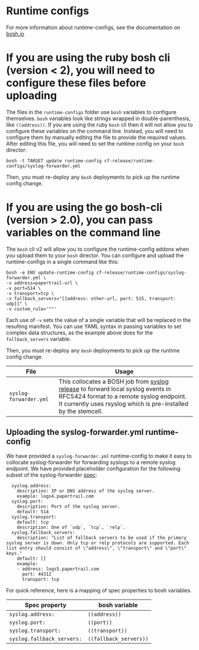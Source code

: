 # Runtime configs

For more information about runtime-configs, see the documentation on [bosh.io](https://bosh.io/docs/runtime-config.html)

# If you are using the ruby bosh cli (version < 2), you will need to configure these files before uploading

The files in the `runtime-configs` folder use `bosh` variables to configure themselves.  `bosh` variables look like strings wrapped in double-parenthesis, like `((address))`.  If you are using the ruby `bosh` cli then it will not allow you to configure these variables on the command line.  Instead, you will need to configure them by manually editing the file to provide the required values. After editing this file, you will need to set the runtime config on your `bosh` director:
```
bosh -t TARGET update runtime-config cf-release/runtime-configs/syslog-forwarder.yml
```

Then, you must re-deploy any `bosh` deployments to pick up the runtime config change.

# If you are using the go bosh-cli (version > 2.0), you can pass variables on the command line

The `bosh` cli v2 will allow you to configure the runtime-config addons when you upload them to your `bosh` director.  You can configure and upload the runtime-configs in a single command like this:

```
bosh -e ENV update-runtime-config cf-release/runtime-configs/syslog-forwarder.yml \
-v address=papertrail-url \
-v port=514 \
-v transport=tcp \
-v fallback_servers="[{address: other-url, port: 515, transport: udp}]" \
-v custom_rule='""'
```

Each use of `-v` sets the value of a single variable that will be replaced in the resulting manifest.  You can use YAML syntax in passing variables to set complex data structures, as the example above does for the `fallback_servers` variable.

Then, you must re-deploy any `bosh` deployments to pick up the runtime config change.

| File | Usage |
|------|-------|
| `syslog-forwarder.yml` | This collocates a BOSH job from [syslog release](https://github.com/cloudfoundry/syslog-release) to forward local syslog events in RFC5424 format to a remote syslog endpoint. It currently uses rsyslog which is pre-installed by the stemcell.  |


## Uploading the syslog-forwarder.yml runtime-config

We have provided a `syslog-forwarder.yml` runtime-config to make it easy to collocate syslog-forwarder for forwarding syslogs to a remote syslog endpoint.  We have provided placeholder configuration for the following subset of the syslog-forwarder [spec](https://github.com/cloudfoundry/syslog-release/blob/master/jobs/syslog_forwarder/spec):

```
  syslog.address:
    description: IP or DNS address of the syslog server.
    example: logs4.papertrail.com
  syslog.port:
    description: Port of the syslog server.
    default: 514
  syslog.transport:
    default: tcp
    description: One of `udp`, `tcp`, `relp`.
  syslog.fallback_servers:
    description: "List of fallback servers to be used if the primary syslog server is down. Only tcp or relp protocols are supported. Each list entry should consist of \"address\", \"transport\" and \"port\" keys."
    default: []
    example:
    - address: logs5.papertrail.com
      port: 44312
      transport: tcp
```

For quick reference, here is a mapping of spec properties to bosh variables.

| Spec property | bosh variable |
|---------------|---------------|
| `syslog.address:` | `((address))` |
| `syslog.port:` | `((port))` |
| `syslog.transport:` | `((transport))` |
| `syslog.fallback_servers:` | `((fallback_servers))` |

